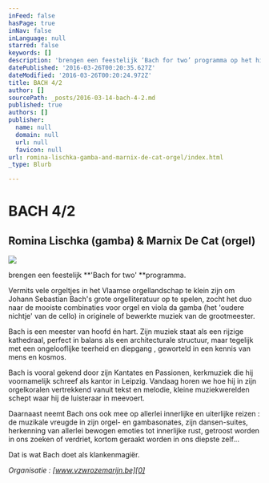 ```yaml
---
inFeed: false
hasPage: true
inNav: false
inLanguage: null
starred: false
keywords: []
description: 'brengen een feestelijk ‘Bach for two’ programma op het historische Van Peteghem-orgel (1777) van de Sint-Michielskerk te Keerbergen, op'
datePublished: '2016-03-26T00:20:35.627Z'
dateModified: '2016-03-26T00:20:24.972Z'
title: BACH 4/2
author: []
sourcePath: _posts/2016-03-14-bach-4-2.md
published: true
authors: []
publisher:
  name: null
  domain: null
  url: null
  favicon: null
url: romina-lischka-gamba-and-marnix-de-cat-orgel/index.html
_type: Blurb

---
```

# BACH 4/2

## Romina Lischka (gamba) & Marnix De Cat (orgel)
![](https://s3-us-west-2.amazonaws.com/the-grid-img/p/7d9372893217f373d664bb97ac6f513e98fcb594.jpg)

brengen een feestelijk **'Bach for two' **programma.

Vermits vele orgeltjes in het Vlaamse orgellandschap te klein zijn om Johann Sebastian Bach's grote orgelliteratuur op te spelen, zocht het duo naar de mooiste combinaties voor orgel en viola da gamba (het 'oudere nichtje' van de cello) in originele of bewerkte muziek van de grootmeester.

Bach is een meester van hoofd én hart. Zijn muziek staat als een rijzige kathedraal, perfect in balans als een architecturale structuur, maar tegelijk met een ongelooflijke teerheid en diepgang , geworteld in een kennis van mens en kosmos.

Bach is vooral gekend door zijn Kantates en Passionen, kerkmuziek die hij voornamelijk schreef als kantor in Leipzig. Vandaag horen we hoe hij in zijn orgelkoralen vertrekkend vanuit tekst en melodie, kleine muziekwerelden schept waar hij de luisteraar in meevoert.

Daarnaast neemt Bach ons ook mee op allerlei innerlijke en uiterlijke reizen :  de muzikale vreugde in zijn orgel- en gambasonates, zijn dansen-suites, herkenning van allerlei bewogen emoties tot innerlijke rust, getroost worden in ons zoeken of verdriet, kortom geraakt worden in ons diepste zelf...

Dat is wat Bach doet als klankenmagiër.

_Organisatie : [www.vzwrozemarijn.be][0]_

[0]: http://www.vzwrozemarijn.be/